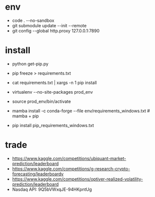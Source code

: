 # env
- code . --no-sandbox
- git submodule update --init --remote
- git config --global http.proxy 127.0.0.1:7890

# install
- python get-pip.py
- pip freeze > requirements.txt
- cat requirements.txt | xargs -n 1 pip install

- virtualenv --no-site-packages prod_env
- source prod_env/bin/activate
- mamba install -c conda-forge --file env/requirements_windows.txt  # mamba + pip
- pip install pip_requirements_windows.txt

# trade
- https://www.kaggle.com/competitions/ubiquant-market-prediction/leaderboard
- https://www.kaggle.com/competitions/g-research-crypto-forecasting/leaderboardv
- https://www.kaggle.com/competitions/optiver-realized-volatility-prediction/leaderboard
- Nasdaq API: 9Q5bVWxqJE-94HKpntUg

